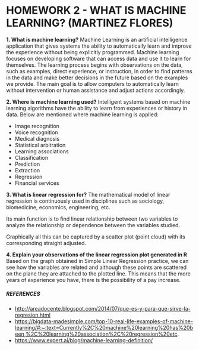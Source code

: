 # HOMEWORK 2 - WHAT IS MACHINE LEARNING? (MARTINEZ FLORES)

**1. What is machine learning?**
Machine Learning is an artificial intelligence application that gives systems the ability to automatically learn and improve the experience without being explicitly programmed. Machine learning focuses on developing software that can access data and use it to learn for themselves. 
The learning process begins with observations on the data, such as examples, direct experience, or instruction, in order to find patterns in the data and make better decisions in the future based on the examples we provide. The main goal is to allow computers to automatically learn without intervention or human assistance and adjust actions accordingly. 

**2. Where is machine learning used?**
Intelligent systems based on machine learning algorithms have the ability to learn from experiences or history in data. Below are mentioned where machine learning is applied: 
- Image recognition
- Voice recognition
- Medical diagnosis
- Statistical arbitration 
- Learning associations
- Classification
- Prediction
- Extraction
- Regression
- Financial services

**3. What is linear regression for?**
The mathematical model of linear regression is continuously used in disciplines such as sociology, biomedicine, economics, engineering, etc. 

Its main function is to find linear relationship between two variables to analyze the relationship or dependence between the variables studied. 

Graphically all this can be captured by a scatter plot (point cloud) with its corresponding straight adjusted.

**4. Explain your observations of the linear regression plot generated in R**
Based on the graph obtained in Simple Linear Regression practice, we can see how the variables are related and although these points are scattered on the plane they are attached to the plotted line. This means that the more years of experience you have, there is the possibility of a pay increase. 

##### REFERENCES
- http://areadocente.blogspot.com/2014/07/que-es-y-para-que-sirve-la-regresion.html 
- https://bigdata-madesimple.com/top-10-real-life-examples-of-machine-learning/#:~:text=Currently%2C%20machine%20learning%20has%20been,%2C%20learning%20association%2C%20regression%20etc. 
- https://www.expert.ai/blog/machine-learning-definition/ 

